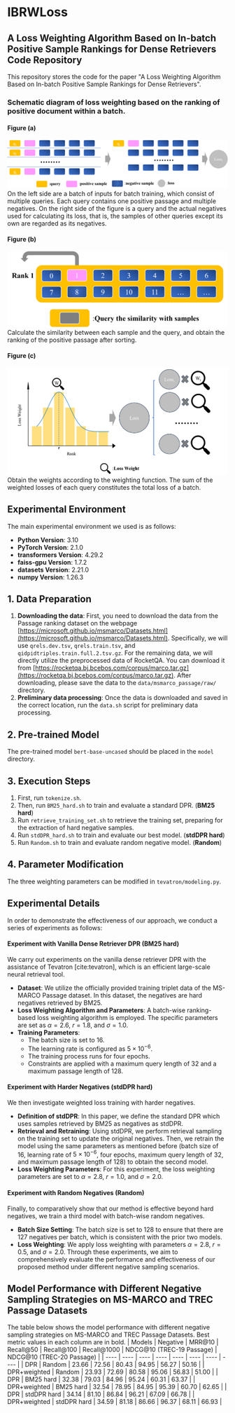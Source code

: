 # IBRWLoss
## A Loss Weighting Algorithm Based on In-batch Positive Sample Rankings for Dense Retrievers Code Repository

This repository stores the code for the paper "A Loss Weighting Algorithm Based on In-batch Positive Sample Rankings for Dense Retrievers".

### Schematic diagram of loss weighting based on the ranking of positive document within a batch.
#### Figure (a)
![Figure (a) Description](images/SketchMap1.png)
On the left side are a batch of inputs for batch training, which consist of multiple queries. Each query contains one positive passage and multiple negatives. On the right side of the figure is a query and the actual negatives used for calculating its loss, that is, the samples of other queries except its own are regarded as its negatives.
#### Figure (b)
![Figure (b) Description](images/SketchMap2.png)
Calculate the similarity between each sample and the query, and obtain the ranking of the positive passage after sorting.
#### Figure (c)
![Figure (c) Description](images/SketchMap3.png)
Obtain the weights according to the weighting function. The sum of the weighted losses of each query constitutes the total loss of a batch.


## Experimental Environment
The main experimental environment we used is as follows:
- **Python Version**: 3.10
- **PyTorch Version**: 2.1.0
- **transformers Version**: 4.29.2
- **faiss-gpu Version**: 1.7.2
- **datasets Version**: 2.21.0
- **numpy Version**: 1.26.3

## 1. Data Preparation
1. **Downloading the data**:
First, you need to download the data from the Passage ranking dataset on the webpage [https://microsoft.github.io/msmarco/Datasets.html](https://microsoft.github.io/msmarco/Datasets.html). Specifically, we will use `qrels.dev.tsv`, `qrels.train.tsv`, and `qidpidtriples.train.full.2.tsv.gz`.
For the remaining data, we will directly utilize the preprocessed data of RocketQA. You can download it from [https://rocketqa.bj.bcebos.com/corpus/marco.tar.gz](https://rocketqa.bj.bcebos.com/corpus/marco.tar.gz). After downloading, please save the data to the `data/msmarco_passage/raw/` directory.
2. **Preliminary data processing**:
Once the data is downloaded and saved in the correct location, run the `data.sh` script for preliminary data processing. 

## 2. Pre-trained Model
The pre-trained model `bert-base-uncased` should be placed in the `model` directory.

## 3. Execution Steps
1. First, run `tokenize.sh`.
2. Then, run `BM25_hard.sh` to train and evaluate a standard DPR. (**BM25 hard**)
3. Run `retrieve_training_set.sh` to retrieve the training set, preparing for the extraction of hard negative samples.
4. Run `stdDPR_hard.sh` to train and evaluate our best model. (**stdDPR hard**)
5. Run `Random.sh` to train and evaluate random negative model. (**Random**)

## 4. Parameter Modification
The three weighting parameters can be modified in `tevatron/modeling.py`. 

## Experimental Details
In order to demonstrate the effectiveness of our approach, we conduct a series of experiments as follows:
#### Experiment with Vanilla Dense Retriever DPR (BM25 hard)
We carry out experiments on the vanilla dense retriever DPR with the assistance of Tevatron [cite:tevatron], which is an efficient large-scale neural retrieval tool.
- **Dataset**: We utilize the officially provided training triplet data of the MS-MARCO Passage dataset. In this dataset, the negatives are hard negatives retrieved by BM25.
- **Loss Weighting Algorithm and Parameters**: A batch-wise ranking-based loss weighting algorithm is employed. The specific parameters are set as $\alpha = 2.6$, $r = 1.8$, and $\sigma = 1.0$.
- **Training Parameters**:
    - The batch size is set to 16.
    - The learning rate is configured as $5 \times 10^{-6}$.
    - The training process runs for four epochs.
    - Constraints are applied with a maximum query length of 32 and a maximum passage length of 128.
#### Experiment with Harder Negatives (stdDPR hard)
We then investigate weighted loss training with harder negatives.
- **Definition of stdDPR**: In this paper, we define the standard DPR which uses samples retrieved by BM25 as negatives as stdDPR.
- **Retrieval and Retraining**: Using stdDPR, we perform retrieval sampling on the training set to update the original negatives. Then, we retrain the model using the same parameters as mentioned before (batch size of 16, learning rate of $5 \times 10^{-6}$, four epochs, maximum query length of 32, and maximum passage length of 128) to obtain the second model.
- **Loss Weighting Parameters**: For this experiment, the loss weighting parameters are set to $\alpha = 2.8$, $r = 1.0$, and $\sigma = 2.0$.
#### Experiment with Random Negatives (Random)
Finally, to comparatively show that our method is effective beyond hard negatives, we train a third model with batch-wise random negatives.
- **Batch Size Setting**: The batch size is set to 128 to ensure that there are 127 negatives per batch, which is consistent with the prior two models.
- **Loss Weighting**: We apply loss weighting with parameters $\alpha = 2.8$, $r = 0.5$, and $\sigma = 2.0$.
Through these experiments, we aim to comprehensively evaluate the performance and effectiveness of our proposed method under different negative sampling scenarios.


## Model Performance with Different Negative Sampling Strategies on MS-MARCO and TREC Passage Datasets
The table below shows the model performance with different negative sampling strategies on MS-MARCO and TREC Passage Datasets. Best metric values in each column are in bold.
| Models | Negative | MRR@10 | Recall@50 | Recall@100 | Recall@1000 | NDCG@10 (TREC-19 Passage) | NDCG@10 (TREC-20 Passage) |
| ---- | ---- | ---- | ---- | ---- | ---- | ---- | ---- |
| DPR | Random | 23.66 | 72.56 | 80.43 | 94.95 | 56.27 | 50.16 |
| DPR+weighted | Random | 23.93 | 72.69 | 80.58 | 95.06 | 56.83 | 51.00 |
| DPR | BM25 hard | 32.38 | 79.03 | 84.96 | 95.24 | 60.31 | 63.37 |
| DPR+weighted | BM25 hard | 32.54 | 78.95 | 84.95 | 95.39 | 60.70 | 62.65 |
| DPR | stdDPR hard | 34.14 | 81.10 | 86.84 | 96.21 | 67.09 | 66.78 |
| DPR+weighted | stdDPR hard | 34.59 | 81.18 | 86.66 | 96.37 | 68.11 | 66.93 |
